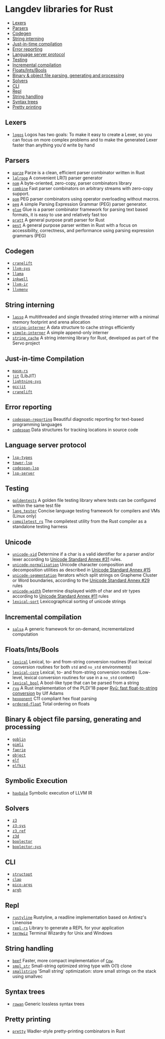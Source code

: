 # Langdev libraries for Rust

- [Lexers](#lexers)
- [Parsers](#parsers)
- [Codegen](#codegen)
- [String interning](#string-interning)
- [Just-in-time compilation](#just-in-time-compilation)
- [Error reporting](#error-reporting)
- [Language server protocol](#langauge-server-protocol)
- [Testing](#testing)
- [Incremental compilation](#incremental-compilation)
- [Floats/Ints/Bools](#floatsintsbools)
- [Binary & object file parsing, generating and processing](#binary--object-file-parsing-generating-and-processing)
- [Solvers](#solvers)
- [CLI](#cli)
- [Repl](#repl)
- [String handling](#string-handling)
- [Syntax trees](#syntax-trees)
- [Pretty printing](#pretty-printing)

## Lexers

- [`logos`](https://crates.io/crates/logos) Logos has two goals: To make it easy to create a Lexer, so you can focus on more complex problems and to make the generated Lexer faster than anything you'd write by hand
    
## Parsers

- [`parze`](https://crates.io/crates/parze) Parze is a clean, efficient parser combinator written in Rust
- [`lalrpop`](https://crates.io/crates/lalrpop) A convenient LR(1) parser generator
- [`nom`](https://crates.io/crates/nom) A byte-oriented, zero-copy, parser combinators library
- [`combine`](https://crates.io/crates/combine) Fast parser combinators on arbitrary streams with zero-copy support.
- [`pom`](https://crates.io/crates/pom) PEG parser combinators using operator overloading without macros.
- [`peg`](https://crates.io/crates/peg) A simple Parsing Expression Grammar (PEG) parser generator.
- [`glue`](https://crates.io/crates/glue) Glue is a parser combinator framework for parsing text based formats, it is easy to use and relatively fast too
- [`pratt`](https://crates.io/crates/pratt) A general purpose pratt parser for Rust
- [`pest`](https://crates.io/crates/pest) A general purpose parser written in Rust with a focus on accessibility, correctness, and performance using parsing expression grammars (PEG)
    
## Codegen

- [`cranelift`](https://crates.io/crates/cranelift)
- [`llvm-sys`](https://crates.io/crates/llvm-sys)
- [`llama`](https://crates.io/crates/llama)
- [`inkwell`](https://crates.io/crates/inkwell)
- [`llvm-ir`](https://crates.io/crates/llvm-ir)
- [`llvmenv`](https://crates.io/crates/llvmenv)
    
## String interning

- [`lasso`](https://crates.io/crates/lasso) A multithreaded and single threaded string interner with a minimal memory footprint and arena allocation
- [`string-interner`](https://crates.io/crates/string-interner) A data structure to cache strings efficiently
- [`simple-interner`](https://crates.io/crates/simple-interner) A simple append-only interner
- [`string_cache`](https://crates.io/crates/string_cache) A string interning library for Rust, developed as part of the Servo project
    
## Just-in-time Compilation

- [`masm-rs`](https://github.com/playxe/masm-rs)
- [`jit`](https://crates.io/crates/jit) (LibJIT)
- [`lightning-sys`](https://crates.io/crates/lightning-sys)
- [`gccjit`](https://crates.io/crates/gccjit)
- [`cranelift`](https://crates.io/crates/cranelift)
    
## Error reporting

- [`codespan-reporting`](https://crates.io/crates/codespan-reporting) Beautiful diagnostic reporting for text-based programming languages
- [`codespan`](https://crates.io/crates/codespan) Data structures for tracking locations in source code
    
## Language server protocol

- [`lsp-types`](https://crates.io/crates/lsp-types)
- [`tower-lsp`](https://crates.io/crates/tower-lsp)
- [`codespan-lsp`](https://crates.io/crates/codespan-lsp)
- [`lsp-server`](https://crates.io/crates/lsp-server)
    
## Testing

- [`goldentests`](https://crates.io/crates/goldentests) A golden file testing library where tests can be configured within the same test file
- [`lang_tester`](https://crates.io/crates/lang_tester) Concise language testing framework for compilers and VMs (Linux only)
- [`compiletest_rs`](https://crates.io/crates/compiletest_rs) The compiletest utility from the Rust compiler as a standalone testing harness
    
## Unicode

- [`unicode-xid`](https://crates.io/crates/unicode-xid) Determine if a char is a valid identifier for a parser and/or lexer according to [Unicode Standard Annex #31](https://www.unicode.org/reports/tr31/) rules.
- [`unicode-normalisation`](https://crates.io/crates/unicode-normalization) Unicode character composition and decomposition utilities as described in [Unicode Standard Annex #15](http://www.unicode.org/reports/tr15/)
- [`unicode-segmentation`](https://crates.io/crates/unicode-segmentation) Iterators which split strings on Grapheme Cluster or Word boundaries, according to the [Unicode Standard Annex #29](http://www.unicode.org/reports/tr29/) rules
- [`unicode-width`](https://crates.io/crates/unicode-width) Determine displayed width of char and str types according to [Unicode Standard Annex #11](http://www.unicode.org/reports/tr11/) rules
- [`lexical-sort`](https://crates.io/crates/lexical-sort) Lexicographical sorting of unicode strings
    
## Incremental compilation

- [`salsa`](https://crates.io/crates/salsa) A generic framework for on-demand, incrementalized computation
    
## Floats/Ints/Bools

- [`lexical`](https://crates.io/crates/lexical) Lexical, to- and from-string conversion routines (Fast lexical conversion routines for both `std` and `no_std` environments)
- [`lexical-core`](https://crates.io/crates/lexical-core) Lexical, to- and from-string conversion routines (Low-level, lexical conversion routines for use in a `no_std` context)
- [`lexical_bool`](https://crates.io/crates/lexical_bool) A bool-like type that can be parsed from a string
- [`ryu`](https://crates.io/crates/ryu) A Rust implementation of the PLDI'18 paper [Ryū: fast float-to-string conversion](https://dl.acm.org/doi/10.1145/3192366.3192369) by Ulf Adams
- [`hexponent`](https://crates.io/crates/hexponent) C11 compliant hex float parsing
- [`ordered-float`](https://crates.io/crates/ordered-float) Total ordering on floats
    
## Binary & object file parsing, generating and processing

- [`goblin`](https://crates.io/crates/goblin)
- [`gimli`](https://crates.io/crates/gimli)
- [`faerie`](https://crates.io/crates/faerie)
- [`object`](https://crates.io/crates/object)
- [`elf`](https://crates.io/crates/elf)
- [`elfkit`](https://crates.io/crates/elfkit)
    
## Symbolic Execution

- [`haybale`](https://crates.io/crates/haybale) Symbolic execution of LLVM IR
    
## Solvers

- [`z3`](https://crates.io/crates/z3)
- [`z3-sys`](https://crates.io/crates/z3-sys)
- [`z3_ref`](https://crates.io/crates/z3_ref)
- [`z3d`](https://crates.io/crates/z3d)
- [`boolector`](https://crates.io/crates/boolector)
- [`boolector-sys`](https://crates.io/crates/boolector-sys)

## CLI

- [`structopt`](https://crates.io/crates/structopt)
- [`clap`](https://crates.io/crates/clap)
- [`pico-args`](https://crates.io/crates/pico-args)
- [`argh`](https://crates.io/crates/argh)
    
## Repl

- [`rustyline`](https://crates.io/crates/rustyline) Rustyline, a readline implementation based on Antirez's Linenoise
- [`repl-rs`](https://crates.io/crates/repl-rs) Library to generate a REPL for your application
- [`termwiz`](https://crates.io/crates/termwizs) Terminal Wizardry for Unix and Windows

## String handling

- [`beef`](https://crates.io/crates/beef) Faster, more compact implementation of [`Cow`](https://doc.rust-lang.org/alloc/borrow/enum.Cow.html).
- [`smol_str`](https://crates.io/crates/smol_str) Small-string optimized string type with O(1) clone
- [`smallstring`](https://crates.io/crates/smallstring) 'Small string' optimization: store small strings on the stack using smallvec

## Syntax trees

- [`rowan`](https://crates.io/crates/rowan) Generic lossless syntax trees

## Pretty printing

- [`pretty`](https://crates.io/crates/pretty) Wadler-style pretty-printing combinators in Rust
    
